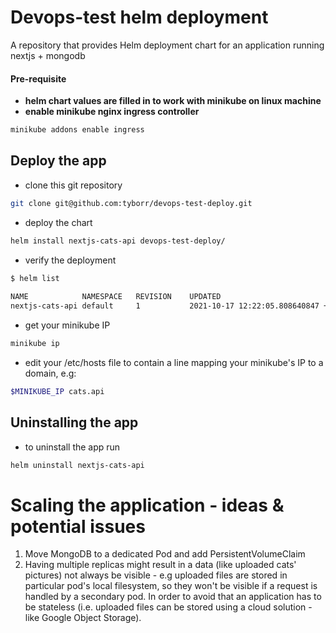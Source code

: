 # Devops-test helm deployment
A repository that provides Helm deployment chart for an application running nextjs + mongodb

#### Pre-requisite
- **helm chart values are filled in to work with minikube on linux machine**
- **enable minikube nginx ingress controller**

```bash
minikube addons enable ingress
```

## Deploy the app
- clone this git repository
```bash
git clone git@github.com:tyborr/devops-test-deploy.git
```

- deploy the chart
```bash
helm install nextjs-cats-api devops-test-deploy/
```
- verify the deployment
```bash
$ helm list
                             
NAME           	NAMESPACE	REVISION	UPDATED                                 	STATUS  	CHART              	APP VERSION
nextjs-cats-api	default  	1       	2021-10-17 12:22:05.808640847 +0200 CEST	deployed	devops-deploy-0.1.0	1.16.0     

```

- get your minikube IP
```bash
minikube ip
```

- edit your /etc/hosts file to contain a line mapping your minikube's IP to a domain, e.g:
```bash
$MINIKUBE_IP cats.api
```


## Uninstalling the app
- to uninstall the app run
```bash
helm uninstall nextjs-cats-api
```

# Scaling the application - ideas & potential issues
1. Move MongoDB to a dedicated Pod and add PersistentVolumeClaim
2. Having multiple replicas might result in a data (like uploaded cats' pictures) not always be visible - e.g uploaded files are stored in particular pod's local filesystem, so they won't be visible if a request is handled by a secondary pod. In order to avoid that an application has to be stateless (i.e. uploaded files can be stored using a cloud solution - like Google Object Storage).